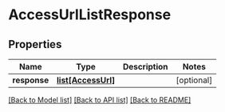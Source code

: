 # AccessUrlListResponse

## Properties
Name | Type | Description | Notes
------------ | ------------- | ------------- | -------------
**response** | [**list[AccessUrl]**](AccessUrl.md) |  | [optional] 

[[Back to Model list]](../README.md#documentation-for-models) [[Back to API list]](../README.md#documentation-for-api-endpoints) [[Back to README]](../README.md)


